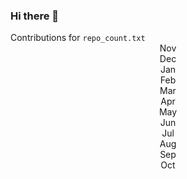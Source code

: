 ### Hi there 👋

<!--
**jdilger/jdilger** is a ✨ _special_ ✨ repository because its `README.md` (this file) appears on your GitHub profile.

Here are some ideas to get you started:

- 🔭 I’m currently working on ...
- 🌱 I’m currently learning ...
- 👯 I’m looking to collaborate on ...
- 🤔 I’m looking for help with ...
- 💬 Ask me about ...
- 📫 How to reach me: ...
- 😄 Pronouns: ...
- ⚡ Fun fact: ...
-->
<head>
  <link rel="stylesheet" href="https://maxcdn.bootstrapcdn.com/bootstrap/3.3.4/css/bootstrap.min.css">
  <link rel="stylesheet" href="contributions/static/style.css">
</head>

<body>
<div class="container">
<div class="panel panel-default">
<div class="panel-heading">Contributions for <code>repo_count.txt</code></div>
<div class="panel-body">
<center>
<div class="contributions-graph">
<div class="calendar-row">
<div class="cell weekday-heading contrib_empty"></div>
<div class="cell contrib_empty"></div>
<div class="cell month-heading contrib_empty">Nov</div>
<div class="cell contrib_empty"></div>
<div class="cell contrib_empty"></div>
<div class="cell contrib_empty"></div>
<div class="cell month-heading contrib_empty">Dec</div>
<div class="cell contrib_empty"></div>
<div class="cell contrib_empty"></div>
<div class="cell month-heading contrib_empty">Jan</div>
<div class="cell contrib_empty"></div>
<div class="cell contrib_empty"></div>
<div class="cell contrib_empty"></div>
<div class="cell month-heading contrib_empty">Feb</div>
<div class="cell contrib_empty"></div>
<div class="cell contrib_empty"></div>
<div class="cell month-heading contrib_empty">Mar</div>
<div class="cell contrib_empty"></div>
<div class="cell contrib_empty"></div>
<div class="cell month-heading contrib_empty">Apr</div>
<div class="cell contrib_empty"></div>
<div class="cell contrib_empty"></div>
<div class="cell month-heading contrib_empty">May</div>
<div class="cell contrib_empty"></div>
<div class="cell contrib_empty"></div>
<div class="cell contrib_empty"></div>
<div class="cell month-heading contrib_empty">Jun</div>
<div class="cell contrib_empty"></div>
<div class="cell contrib_empty"></div>
<div class="cell month-heading contrib_empty">Jul</div>
<div class="cell contrib_empty"></div>
<div class="cell contrib_empty"></div>
<div class="cell month-heading contrib_empty">Aug</div>
<div class="cell contrib_empty"></div>
<div class="cell contrib_empty"></div>
<div class="cell contrib_empty"></div>
<div class="cell month-heading contrib_empty">Sep</div>
<div class="cell contrib_empty"></div>
<div class="cell contrib_empty"></div>
<div class="cell month-heading contrib_empty">Oct</div>
<div class="cell contrib_empty"></div>
<div class="cell contrib_empty"></div>
</div>
